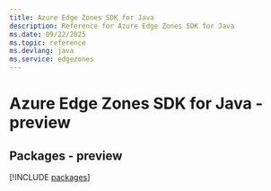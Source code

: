 ```yaml
---
title: Azure Edge Zones SDK for Java
description: Reference for Azure Edge Zones SDK for Java
ms.date: 09/22/2025
ms.topic: reference
ms.devlang: java
ms.service: edgezones
---
```

# Azure Edge Zones SDK for Java - preview
## Packages - preview
[!INCLUDE [packages](edge-zones-index.md)]